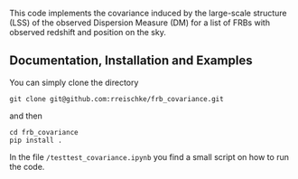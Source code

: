 This code implements the covariance induced by the large-scale structure (LSS) of the observed Dispersion Measure (DM) for a list of FRBs with observed redshift and position on the sky.

## Documentation, Installation and Examples
You can simply clone the directory
```shell
git clone git@github.com:rreischke/frb_covariance.git
```
and then 
```shell
cd frb_covariance
pip install .
```
In the file ``/testtest_covariance.ipynb`` you find a small script on how to run the code.

